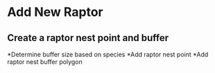 # Add New Raptor
## Create a raptor nest point and buffer

*Determine buffer size based on species
*Add raptor nest point
*Add raptor nest buffer polygon